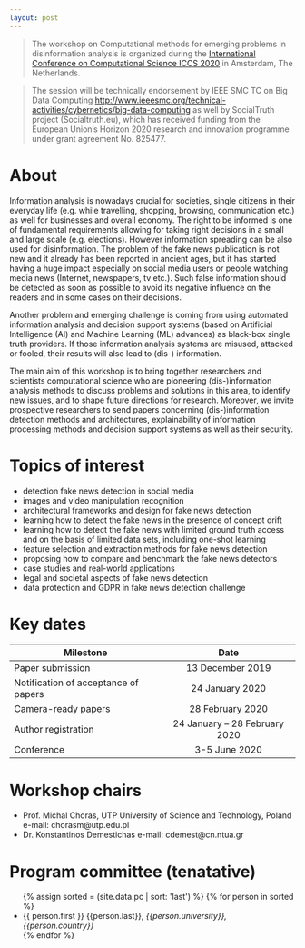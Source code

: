 ```yaml
---
layout: post
---
```


> The workshop on Computational methods for emerging problems in disinformation analysis is organized during the [International Conference on Computational Science ICCS 2020](https://www.iccs-meeting.org/iccs2020/) in Amsterdam, The Netherlands.

> The session will be technically endorsement by IEEE SMC TC on Big Data Computing http://www.ieeesmc.org/technical-activities/cybernetics/big-data-computing as well by SocialTruth project (Socialtruth.eu), which has received funding from the European Union’s Horizon 2020 research and innovation programme under grant agreement No. 825477.

# About

Information analysis is nowadays crucial for societies, single citizens in their everyday life (e.g. while travelling, shopping, browsing, communication etc.) as well for businesses and overall economy. The right to be informed is one of fundamental requirements allowing for taking right decisions in a small and large scale (e.g. elections).
However information spreading can be also used for disinformation. The problem of the fake news publication is not new and it already has been reported in ancient ages, but it has started having a huge impact especially on social media users or people watching media news (Internet, newspapers, tv etc.). Such false information should be detected as soon as possible to avoid its negative influence on the readers and in some cases on their decisions.

Another problem and emerging challenge is coming from using automated information analysis and decision support systems (based on Artificial Intelligence (AI) and Machine Learning (ML) advances) as black-box single truth providers. If those information analysis systems are misused, attacked or fooled, their results will also lead to (dis-) information.

The main aim of this workshop is to bring together researchers and scientists computational science who are pioneering (dis-)information analysis methods to discuss problems and solutions in this area, to identify new issues, and to shape future directions for research. Moreover, we invite prospective researchers to send papers concerning (dis-)information detection methods and architectures, explainability of information processing methods and decision support systems as well as their security.


# Topics of interest

+ detection fake news detection in social media
+ images and video manipulation recognition
+ architectural frameworks and design for fake news detection
+ learning how to detect the fake news in the presence of concept drift
+ learning how to detect the fake news with limited ground truth access and on the basis of limited data sets, including one-shot learning
+ feature selection and extraction methods for fake news detection
+ proposing how to compare and benchmark the fake news detectors
+ case studies and real-world applications
+ legal and societal aspects of fake news detection
+ data protection and GDPR in fake news detection challenge


# Key dates

| Milestone        | Date           |
| ------------- |:-------------:|
| Paper submission | 13 December 2019 |
| Notification of acceptance of papers | 24 January 2020|
| Camera-ready papers| 28 February 2020|
| Author registration| 24 January – 28 February 2020|
| Conference | 3-5 June 2020|

# Workshop chairs

<ul>
<li>
Prof. Michal Choras, UTP University of Science and Technology, Poland
e-mail: chorasm@utp.edu.pl
</li>
<li>
Dr. Konstantinos Demestichas
e-mail: cdemest@cn.ntua.gr
</li>
</ul>

# Program committee (tenatative)

<ul>
{% assign sorted = (site.data.pc | sort: 'last') %}
{% for person in sorted %}
<li>
    {{ person.first }} {{person.last}}, <em>{{person.university}}, {{person.country}}</em>
</li>
{% endfor %}
</ul>



<!--
---


Polar Bear supports GFM!
The following text has been taken from [this page](https://github.com/adam-p/markdown-here/wiki/Markdown-Here-Cheatsheet).

# H1
## H2
### H3
#### H4
##### H5
###### H6


Emphasis, aka italics, with *asterisks* or _underscores_.

Strong emphasis, aka bold, with **asterisks** or __underscores__.

Combined emphasis with **asterisks and _underscores_**.

Strikethrough uses two tildes. ~~Scratch this.~~


1. First ordered list item
2. Another item
  * Unordered sub-list.
1. Actual numbers don't matter, just that it's a number
  1. Ordered sub-list
4. And another item.

   Some text that should be aligned with the above item.

* Unordered list can use asterisks
- Or minuses
+ Or pluses


[I'm an inline-style link](https://www.google.com)

[I'm a reference-style link][Arbitrary case-insensitive reference text]

[You can use numbers for reference-style link definitions][1]

Or leave it empty and use the [link text itself]

Some text to show that the reference links can follow later.

[arbitrary case-insensitive reference text]: https://www.mozilla.org
[1]: http://slashdot.org
[link text itself]: http://www.reddit.com



Inline `code` has `back-ticks around` it.



```javascript
var s = "JavaScript syntax highlighting";
alert(s);
```

```python
s = "Python syntax highlighting"
print s
```

```
No language indicated, so no syntax highlighting.
But let's throw in a <b>tag</b>.
```



Colons can be used to align columns.


The outer pipes (|) are optional, and you don't need to make the raw Markdown line up prettily. You can also use inline Markdown.

Markdown | Less | Pretty
--- | --- | ---
*Still* | `renders` | **nicely**
1 | 2 | 3



> Blockquotes are very handy in email to emulate reply text.
> This line is part of the same quote.

Quote break.

> This is a very long line that will still be quoted properly when it wraps. Oh boy let's keep writing to make sure this is long enough to actually wrap for everyone. Oh, you can *put* **Markdown** into a blockquote.
-->
